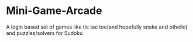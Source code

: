 # Mini-Game-Arcade
A login based set of games like tic tac toe(and hopefully snake and othello) and puzzles/solvers for Sudoku

